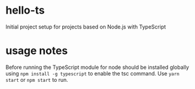 # hello-ts
Initial project setup for projects based on Node.js with TypeScript

# usage notes
Before running the TypeScript module for node should be installed globally using `npm install -g typescript` to enable the tsc command.
Use `yarn start` or `npm start` to run.
